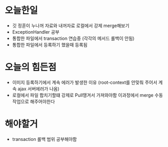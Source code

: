 # 오늘한일

- 깃 정훈이 누나꺼 자료와 내꺼자료 로컬에서 강제 merge해보기
- ExceptionHandler 공부
- 통합한 파일에서 transaction 연습중 (각각의 메서드 롤백이 안됨)
- 통합한 파일에서 등록하기 했을때 등록됨

# 오늘의 힘든점

- 이미지 등록하기에서 계속 에러가 발생한 이유 (root-context를 안맞춰 주어서 계속 ajax 서버에러가 나옴)
- 로컬에서 파일 합치기할떄 강제로 Pull땡겨서 가져와야함 이과정에서 merge 수동작업으로 해주어야한다

# 해야할거

- transaction 롤백 범위 공부해야함
